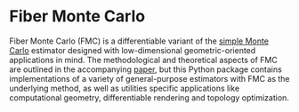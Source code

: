 # Fiber Monte Carlo 

Fiber Monte Carlo (FMC) is a differentiable variant of the [simple Monte Carlo](https://en.wikipedia.org/wiki/Monte_Carlo_method) estimator designed with 
low-dimensional geometric-oriented applications in mind. The methodological and theoretical aspects of FMC are outlined in the accompanying [paper](https://openreview.net/pdf?id=sP1tCl2QBk), but this Python package contains implementations of a variety of general-purpose estimators with FMC as the underlying method, as well as utilities specific applications like computational geometry, differentiable rendering and topology optimization. 
